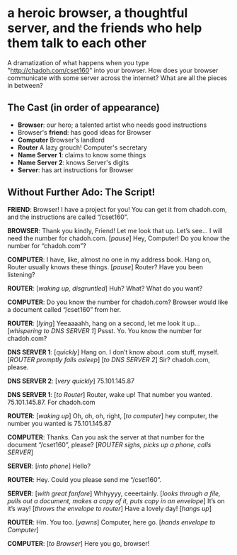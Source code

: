 a heroic browser, a thoughtful server, and the friends who help them talk to each other
=======================================================================================

A dramatization of what happens when you type "http://chadoh.com/cset160" into your browser. How does your browser communicate with some server across the internet? What are all the pieces in between?


The Cast (in order of appearance)
---------------------------------

* **Browser**: our hero; a talented artist who needs good instructions
* Browser's **friend**: has good ideas for Browser
* **Computer** Browser's landlord
* **Router** A lazy grouch! Computer's secretary
* **Name Server 1**: claims to know some things
* **Name Server 2**: knows Server's digits
* **Server**: has art instructions for Browser


Without Further Ado: The Script!
--------------------------------

**FRIEND**: Browser! I have a project for you! You can get it from
chadoh.com, and the instructions are called “/cset160”.

**BROWSER**: Thank you kindly, Friend! Let me look that up. Let’s see... I
will need the number for chadoh.com. [_pause_] Hey, Computer! Do
you know the number for “chadoh.com”?

**COMPUTER**: I have, like, almost no one in my address book. Hang on,
Router usually knows these things. [_pause_] Router? Have you been
listening?

**ROUTER**: [_waking up, disgruntled_] Huh? What? What do you want?

**COMPUTER**: Do you know the number for chadoh.com? Browser would
like a document called “/cset160” from her.

**ROUTER**: [_lying_] Yeeaaaahh, hang on a second, let me look it up...
[_whispering to DNS SERVER 1_] Pssst. Yo. You know the number for
chadoh.com?

**DNS SERVER 1**: [_quickly_] Hang on. I don’t know about .com stuff, myself.
[_ROUTER promptly falls asleep_] [_to DNS SERVER 2_] Sir? chadoh.com, please.

**DNS SERVER 2**: [_very quickly_] 75.101.145.87

**DNS SERVER 1**: [_to Router_] Router, wake up! That number you wanted.
75.101.145.87. For chadoh.com

**ROUTER**: [_waking up_] Oh, oh, oh, right, [_to computer_] hey computer, the
number you wanted is 75.101.145.87

**COMPUTER**: Thanks. Can you ask the server at that number for the document
“/cset160”, please? [_ROUTER sighs, picks up a phone, calls SERVER_]

**SERVER**: [_into phone_] Hello?

**ROUTER**: Hey. Could you please send me “/cset160”.

**SERVER**: [_with great fanfare_] Whhyyyy, ceeertainly. [_looks through a
file, pulls out a document, makes a copy of it, puts copy in an envelope_]
It’s on it’s way! [_throws the envelope to router_] Have a lovely day!
[_hangs up_]

**ROUTER**: Hm. You too. [_yawns_] Computer, here go. [_hands envelope to
Computer_]

**COMPUTER**: [_to Browser_] Here you go, browser!
